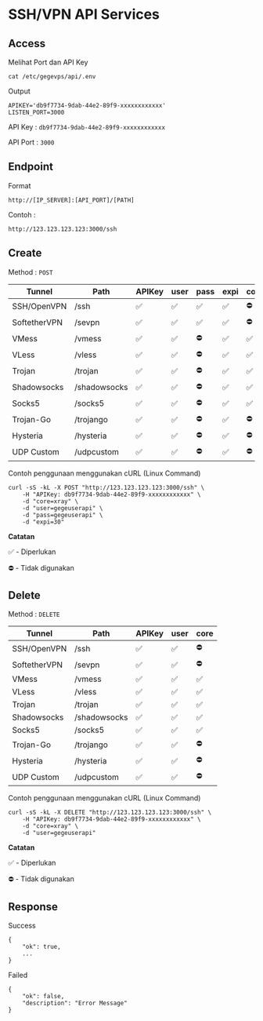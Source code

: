 
# SSH/VPN API Services

## Access

Melihat Port dan API Key

    cat /etc/gegevps/api/.env

Output

    APIKEY='db9f7734-9dab-44e2-89f9-xxxxxxxxxxxx'
    LISTEN_PORT=3000

API Key : `db9f7734-9dab-44e2-89f9-xxxxxxxxxxxx`

API Port : `3000`

## Endpoint

Format

    http://[IP_SERVER]:[API_PORT]/[PATH]

Contoh :

    http://123.123.123.123:3000/ssh

## Create

Method : `POST`

|Tunnel|Path|APIKey|user|pass|expi|core|
|--|--|--|--|--|--|--|
|SSH/OpenVPN|/ssh|✅|✅|✅|✅|⛔️|
|SoftetherVPN|/sevpn|✅|✅|✅|✅|⛔️|
|VMess|/vmess|✅|✅|⛔️|✅|✅|
|VLess|/vless|✅|✅|⛔️|✅|✅|
|Trojan|/trojan|✅|✅|⛔️|✅|✅|
|Shadowsocks|/shadowsocks|✅|✅|⛔️|✅|✅|
|Socks5|/socks5|✅|✅|⛔️|✅|✅|
|Trojan-Go|/trojango|✅|✅|⛔️|✅|⛔️|
|Hysteria|/hysteria|✅|✅|⛔️|✅|⛔️|
|UDP Custom|/udpcustom|✅|✅|⛔️|✅|⛔️|

Contoh penggunaan menggunakan cURL (Linux Command)

    curl -sS -kL -X POST "http://123.123.123.123:3000/ssh" \
        -H "APIKey: db9f7734-9dab-44e2-89f9-xxxxxxxxxxxx" \
        -d "core=xray" \
        -d "user=gegeuserapi" \
        -d "pass=gegeuserapi" \
        -d "expi=30"

**Catatan**

✅ - Diperlukan

⛔️ - Tidak digunakan

## Delete

Method : `DELETE`

|Tunnel|Path|APIKey|user|core|
|--|--|--|--|--|
|SSH/OpenVPN|/ssh|✅|✅|⛔️|
|SoftetherVPN|/sevpn|✅|✅|⛔️|
|VMess|/vmess|✅|✅|✅|
|VLess|/vless|✅|✅|✅|
|Trojan|/trojan|✅|✅|✅|
|Shadowsocks|/shadowsocks|✅|✅|✅|
|Socks5|/socks5|✅|✅|✅|
|Trojan-Go|/trojango|✅|✅|⛔️|
|Hysteria|/hysteria|✅|✅|⛔️|
|UDP Custom|/udpcustom|✅|✅|⛔️|

Contoh penggunaan menggunakan cURL (Linux Command)

    curl -sS -kL -X DELETE "http://123.123.123.123:3000/ssh" \
        -H "APIKey: db9f7734-9dab-44e2-89f9-xxxxxxxxxxxx" \
        -d "core=xray" \
        -d "user=gegeuserapi"

**Catatan**

✅ - Diperlukan

⛔️ - Tidak digunakan

## Response

Success

    {
    	"ok": true,
    	...
    }

Failed

    {
    	"ok": false,
    	"description": "Error Message"
    }
